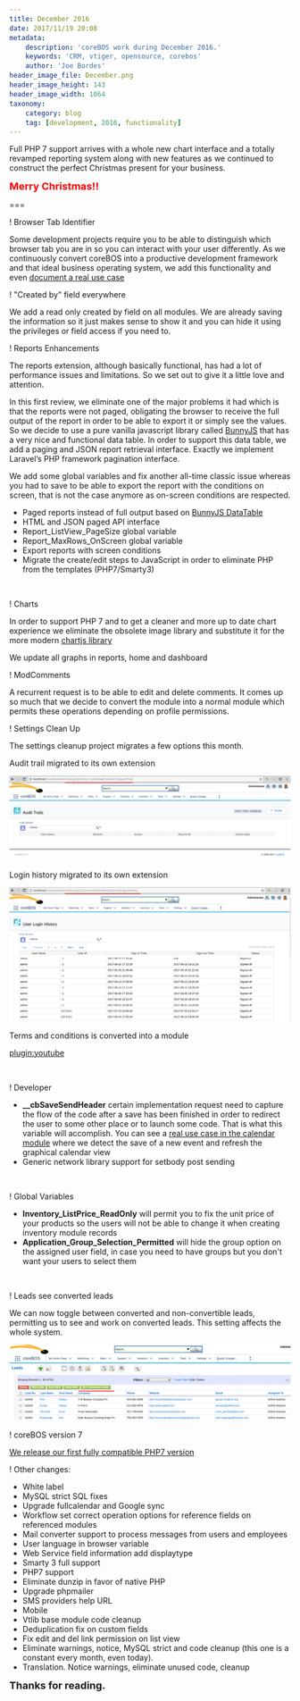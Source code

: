 ```yaml
---
title: December 2016
date: 2017/11/19 20:08
metadata:
    description: 'coreBOS work during December 2016.'
    keywords: 'CRM, vtiger, opensource, corebos'
    author: 'Joe Bordes'
header_image_file: December.png
header_image_height: 143
header_image_width: 1064
taxonomy:
    category: blog
    tag: [development, 2016, functionality]
---
```


Full PHP 7 support arrives with a whole new chart interface and a totally revamped reporting system along with new features as we continued to construct the perfect Christmas present for your business.

**<span style="font-size:large;color:red;">Merry Christmas!!</span>**

===

 ! Browser Tab Identifier

Some development projects require you to be able to distinguish which browser tab you are in so you can interact with your user differently. As we continuously convert coreBOS into a productive development framework and that ideal business operating system, we add this functionality and even [document a real use case](http://corebos.org/documentation/doku.php?noprocess=1&id=en:devel:corebos_menufilter)

 ! "Created by" field everywhere

We add a read only created by field on all modules. We are already saving the information so it just makes sense to show it and you can hide it using the privileges or field access if you need to.

 ! Reports Enhancements

The reports extension, although basically functional, has had a lot of performance issues and limitations. So we set out to give it a little love and attention.

In this first review, we eliminate one of the major problems it had which is that the reports were not paged, obligating the browser to receive the full output of the report in order to be able to export it or simply see the values. So we decide to use a pure vanilla javascript library called [BunnyJS](https://bunnyjs.com/) that has a very nice and functional data table. In order to support this data table, we add a paging and JSON report retrieval interface. Exactly we implement Laravel’s PHP framework pagination interface.

We add some global variables and fix another all-time classic issue whereas you had to save to be able to export the report with the conditions on screen, that is not the case anymore as on-screen conditions are respected.

 - Paged reports instead of full output based on [BunnyJS DataTable](https://bunnyjs.com/examples/datatable/)
 - HTML and JSON paged API interface
 - Report_ListView_PageSize global variable
 - Report_MaxRows_OnScreen global variable
 - Export reports with screen conditions
 - Migrate the create/edit steps to JavaScript in order to eliminate PHP from the templates (PHP7/Smarty3)

<br/>

 ! Charts

In order to support PHP 7 and to get a cleaner and more up to date chart experience we eliminate the obsolete image library and substitute it for the more modern [chartjs library](http://www.chartjs.org/)

We update all graphs in reports, home and dashboard

 ! ModComments

A recurrent request is to be able to edit and delete comments. It comes up so much that we decide to convert the module into a normal module which permits these operations depending on profile permissions.

 ! Settings Clean Up

The settings cleanup project migrates a few options this month.

Audit trail migrated to its own extension

![Audit Trail Extension](cbaudittrail.png)

Login history migrated to its own extension

![Login History Extension](cbloginhistory.png)

Terms and conditions is converted into a module

[plugin:youtube](https://youtu.be/Y6bb3UinFJM)

<br/>

 ! Developer

 -  **__cbSaveSendHeader** certain implementation request need to capture the flow of the code after a save has been finished in order to redirect the user to some other place or to launch some code. That is what this variable will accomplish. You can see a [real use case in the calendar module](https://github.com/tsolucio/corebos/blob/master/modules/cbCalendar/Save.php) where we detect the save of a new event and refresh the graphical calendar view
 - Generic network library support for setbody post sending

<br/>

 ! Global Variables

 - **Inventory_ListPrice_ReadOnly** will permit you to fix the unit price of your products so the users will not be able to change it when creating inventory module records
 - **Application_Group_Selection_Permitted** will hide the group option on the assigned user field, in case you need to have groups but you don't want your users to select them

<br/>

 ! Leads see converted leads

We can now toggle between converted and non-convertible leads, permitting us to see and work on converted leads. This setting affects the whole system.

![See Converted Leads](seeconvertedleads.png)

 ! coreBOS version 7

[We release our first fully compatible PHP7 version](http://blog.tsolucio.com/ha-llegado-corebos-7/)


 ! Other changes:

 - White label
 - MySQL strict SQL fixes
 - Upgrade fullcalendar and Google sync
 - Workflow set correct operation options for reference fields on referenced modules
 - Mail converter support to process messages from users and employees
 - User language in browser variable
 - Web Service field information add displaytype
 - Smarty 3 full support
 - PHP7 support
 - Eliminate dunzip in favor of native PHP
 - Upgrade phpmailer
 - SMS providers help URL
 - Mobile
 - Vtlib base module code cleanup
 - Deduplication fix on custom fields
 - Fix edit and del link permission on list view
 - Eliminate warnings, notice, MySQL strict and code cleanup (this one is a constant every month, even today).
 - Translation. Notice warnings, eliminate unused code, cleanup

**<span style="font-size:large">Thanks for reading.</span>**

